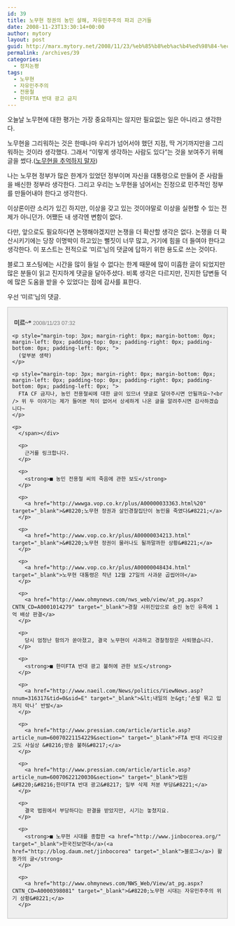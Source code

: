 ```yaml
---
id: 39
title: 노무현 정권의 농민 살해, 자유민주주의 파괴 근거들
date: 2008-11-23T13:30:14+00:00
author: mytory
layout: post
guid: http://marx.mytory.net/2008/11/23/%eb%85%b8%eb%ac%b4%ed%98%84-%ec%a0%95%ea%b6%8c%ec%9d%98-%eb%86%8d%eb%af%bc-%ec%82%b4%ed%95%b4-%ec%9e%90%ec%9c%a0%eb%af%bc%ec%a3%bc%ec%a3%bc%ec%9d%98-%ed%8c%8c%ea%b4%b4-%ea%b7%bc%ea%b1%b0%eb%93%a4/
permalink: /archives/39
categories:
  - 정치논평
tags:
  - 노무현
  - 자유민주주의
  - 전용철
  - 한미FTA 반대 광고 금지
---
```

오늘날 노무현에 대한 평가는 가장 중요하지는 않지만 필요없는 일은 아니라고 생각한다.

노무현을 그리워하는 것은 한때나마 우리가 넘어서야 했던 지점, 딱 거기까지만을 그리워하는 것이라 생각했다. 그래서 “이렇게 생각하는 사람도 있다”는 것을 보여주기 위해 글을 썼다.(<a href="http://spar2003.tistory.com/26" target="_blank" title="[http://spar2003.tistory.com/26]로 이동합니다.">노무현을 추억하지 말자</a>)

나는 노무현 정부가 많은 한계가 있었던 정부이며 자신을 대통령으로 만들어 준 사람들을 배신한 정부라 생각한다. 그리고 우리는 노무현을 넘어서는 진정으로 민주적인 정부를 만들어내야 한다고 생각한다. 

이상론이란 소리가 있긴 하지만, 이상을 갖고 있는 것이야말로 이상을 실현할 수 있는 전제가 아니던가. 어쨌든 내 생각엔 변함이 없다.

다만, 앞으로도 필요하다면 논쟁해야겠지만 논쟁을 더 확산할 생각은 없다. 논쟁을 더 확산시키기에는 당장 이명박이 하고있는 뻘짓이 너무 많고, 거기에 힘을 더 들여야 한다고 생각한다. 이 포스트는 전적으로 ‘미르’님의 댓글에 답하기 위한 용도로 쓰는 것이다.</p> 

블로그 포스팅에는 시간을 많이 들일 수 없다는 한계 때문에 많이 미흡한 글이 되었지만 많은 분들이 읽고 진지하게 댓글을 달아주셨다. 비록 생각은 다르지만, 진지한 답변들 덕에 많은 도움을 받을 수 있었다는 점에 감사를 표한다.

우선 ‘미르’님의 댓글.

<div class="txc-textbox" style="border-top-style: solid; border-right-style: solid; border-bottom-style: solid; border-left-style: solid; border-top-width: 1px; border-right-width: 1px; border-bottom-width: 1px; border-left-width: 1px; border-top-color: rgb(193, 193, 193); border-right-color: rgb(193, 193, 193); border-bottom-color: rgb(193, 193, 193); border-left-color: rgb(193, 193, 193); background-color: rgb(238, 238, 238); padding-top: 10px; padding-right: 10px; padding-bottom: 10px; padding-left: 10px; ">
  <p>
     <span class="Apple-style-span" style="color: rgb(102, 102, 102); font-family: Dotum; "><span class="name" style="color: rgb(102, 102, 102); font-weight: bold; "><a href="http://mirr.byus.net/" onclick="return openLinkInNewWindow(this)" style="text-decoration: none; color: rgb(51, 51, 51); font-weight: bold; ">미르~*</a></span> <span class="date" style="font: normal normal normal 0.9em/normal Verdana, Helvetica, Arial, Gulim, sans-serif; color: rgb(119, 119, 119); ">2008/11/23 07:32</span> <span class="control"><a href="http://spar2003.tistory.com/26#comment466556" class="address" style="color: rgb(51, 51, 51); background-image: url(http://cfs.tistory.com/custom/blog/28/286732/skin/images/btnAddress.gif); background-repeat: no-repeat; background-attachment: initial; -webkit-background-clip: initial; -webkit-background-origin: initial; background-color: initial; padding-left: 24px; padding-bottom: 2px; text-decoration: none; background-position: initial initial; "> </a> <a href="http://spar2003.tistory.com/26#" onclick="deleteComment(466556); return false;" class="modify" style="color: rgb(51, 51, 51); background-image: url(http://cfs.tistory.com/custom/blog/28/286732/skin/images/btnModifyDelete.gif); background-repeat: no-repeat; background-attachment: initial; -webkit-background-clip: initial; -webkit-background-origin: initial; background-color: initial; padding-left: 24px; padding-bottom: 2px; text-decoration: none; background-position: initial initial; "> </a></span></span>
  </p>
  
  <p>
    <span class="Apple-style-span" style="color: rgb(102, 102, 102); font-family: Dotum; "> 
    
    <p style="margin-top: 3px; margin-right: 0px; margin-bottom: 0px; margin-left: 0px; padding-top: 0px; padding-right: 0px; padding-bottom: 0px; padding-left: 0px; ">
      (앞부분 생략)
    </p>
    
    <p style="margin-top: 3px; margin-right: 0px; margin-bottom: 0px; margin-left: 0px; padding-top: 0px; padding-right: 0px; padding-bottom: 0px; padding-left: 0px; ">
      FTA CF 금지나, 농민 전용철씨에 대한 글이 있므녀 댓글로 달아주시면 안될까요~?<br /> 위 두 이야기는 제가 들어본 적이 없어서 상세하게 나온 글을 알려주시면 감사하겠습니다~
    </p>
    
    <p>
      </span></div> 
      
      <p>
        근거를 링크합니다.
      </p>
      
      <p>
        <strong>■ 농민 전용철 씨의 죽음에 관한 보도</strong>
      </p>
      
      <p>
        <a href="http://wwwga.vop.co.kr/plus/A00000033363.html%20" target="_blank">&#8220;노무현 정권과 살인경찰집단이 농민을 죽였다&#8221;</a>
      </p>
      
      <p>
        <a href="http://www.vop.co.kr/plus/A00000034213.html" target="_blank">&#8220;노무현 정권이 물러나도 될까말까한 상황&#8221;</a>
      </p>
      
      <p>
        <a href="http://www.vop.co.kr/plus/A00000048434.html" target="_blank">노무현 대통령은 작년 12월 27일의 사과문 곱씹어야</a>
      </p>
      
      <p>
        <a href="http://www.ohmynews.com/nws_web/view/at_pg.aspx?CNTN_CD=A0001014279" target="_blank">경찰 시위진압으로 숨진 농민 유족에 1억 배상 판결</a>
      </p>
      
      <p>
        당시 엄청난 항의가 쏟아졌고, 결국 노무현이 사과하고 경찰청장은 사퇴했습니다.
      </p>
      
      <p>
        <strong>■ 한미FTA 반대 광고 불허에 관한 보도</strong>
      </p>
      
      <p>
        <a href="http://www.naeil.com/News/politics/ViewNews.asp?nnum=316317&tid=0&sid=E" target="_blank">&lt;내일의 눈&gt;‘손발 묶고 입까지 막나’ 반발</a>
      </p>
      
      <p>
        <a href="http://www.pressian.com/article/article.asp?article_num=60070221154229&section=" target="_blank">FTA 반대 라디오광고도 사실상 &#8216;방송 불허&#8217;</a>
      </p>
      
      <p>
        <a href="http://www.pressian.com/article/article.asp?article_num=60070622120030&section=" target="_blank">법원 &#8220;&#8216;한미FTA 반대 광고&#8217; 일부 삭제 처분 부당&#8221;</a>
      </p>
      
      <p>
        결국 법원에서 부당하다는 판결을 받았지만, 시기는 놓쳤지요.
      </p>
      
      <p>
        <strong>■ 노무현 시대를 종합한 <a href="http://www.jinbocorea.org/" target="_blank">한국진보연대</a>(<a href="http://blog.daum.net/jinbocorea" target="_blank">블로그</a>) 활동가의 글</strong>
      </p>
      
      <p>
        <a href="http://www.ohmynews.com/NWS_Web/View/at_pg.aspx?CNTN_CD=A0000398081" target="_blank">&#8220;노무현 시대는 자유민주주의 위기 상황&#8221;</a>
      </p>